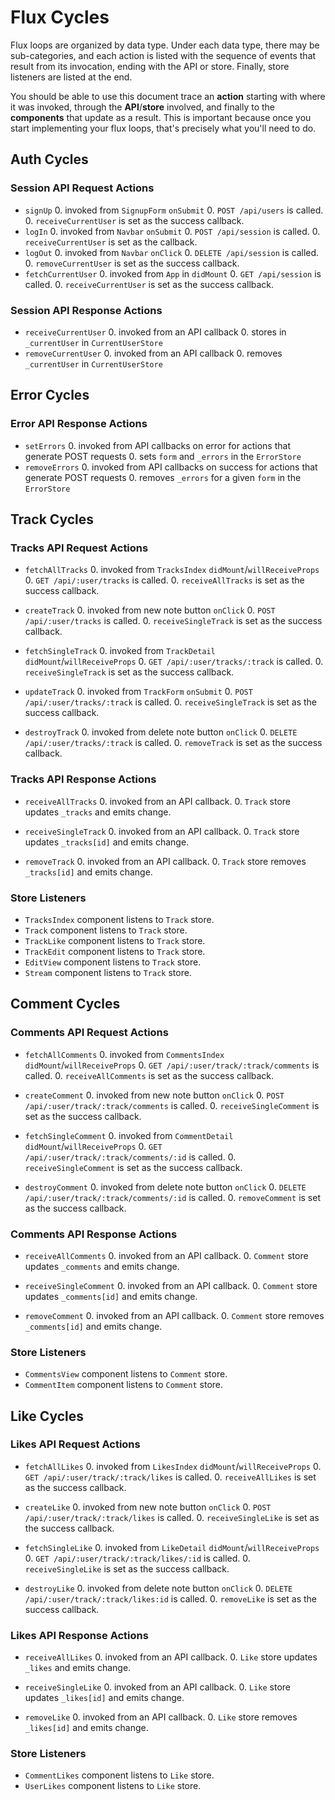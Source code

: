 # Flux Cycles

Flux loops are organized by data type. Under each data type, there may
be sub-categories, and each action is listed with the sequence of events
that result from its invocation, ending with the API or store. Finally,
store listeners are listed at the end.

You should be able to use this document trace an **action** starting
with where it was invoked, through the **API**/**store** involved, and
finally to the **components** that update as a result. This is important
because once you start implementing your flux loops, that's precisely
what you'll need to do.

## Auth Cycles

### Session API Request Actions

* `signUp`
  0. invoked from `SignupForm` `onSubmit`
  0. `POST /api/users` is called.
  0. `receiveCurrentUser` is set as the success callback.
* `logIn`
  0. invoked from `Navbar` `onSubmit`
  0. `POST /api/session` is called.
  0. `receiveCurrentUser` is set as the callback.
* `logOut`
  0. invoked from `Navbar` `onClick`
  0. `DELETE /api/session` is called.
  0. `removeCurrentUser` is set as the success callback.
* `fetchCurrentUser`
  0. invoked from `App` in `didMount`
  0. `GET /api/session` is called.
  0. `receiveCurrentUser` is set as the success callback.

### Session API Response Actions

* `receiveCurrentUser`
  0. invoked from an API callback
  0. stores in `_currentUser` in `CurrentUserStore`
* `removeCurrentUser`
  0. invoked from an API callback
  0. removes `_currentUser` in `CurrentUserStore`

## Error Cycles

### Error API Response Actions
* `setErrors`
  0. invoked from API callbacks on error for actions that generate POST requests
  0. sets `form` and `_errors` in the `ErrorStore`
* `removeErrors`
  0. invoked from API callbacks on success for actions that generate POST requests
  0. removes `_errors` for a given `form` in the `ErrorStore`

## Track Cycles

### Tracks API Request Actions

* `fetchAllTracks`
  0. invoked from `TracksIndex` `didMount`/`willReceiveProps`
  0. `GET /api/:user/tracks` is called.
  0. `receiveAllTracks` is set as the success callback.

* `createTrack`
  0. invoked from new note button `onClick`
  0. `POST /api/:user/tracks` is called.
  0. `receiveSingleTrack` is set as the success callback.

* `fetchSingleTrack`
  0. invoked from `TrackDetail` `didMount`/`willReceiveProps`
  0. `GET /api/:user/tracks/:track` is called.
  0. `receiveSingleTrack` is set as the success callback.

* `updateTrack`
  0. invoked from `TrackForm` `onSubmit`
  0. `POST /api/:user/tracks/:track` is called.
  0. `receiveSingleTrack` is set as the success callback.

* `destroyTrack`
  0. invoked from delete note button `onClick`
  0. `DELETE /api/:user/tracks/:track` is called.
  0. `removeTrack` is set as the success callback.

### Tracks API Response Actions

* `receiveAllTracks`
  0. invoked from an API callback.
  0. `Track` store updates `_tracks` and emits change.

* `receiveSingleTrack`
  0. invoked from an API callback.
  0. `Track` store updates `_tracks[id]` and emits change.

* `removeTrack`
  0. invoked from an API callback.
  0. `Track` store removes `_tracks[id]` and emits change.

### Store Listeners

* `TracksIndex` component listens to `Track` store.
* `Track` component listens to `Track` store.
* `TrackLike` component listens to `Track` store.
* `TrackEdit` component listens to `Track` store.
* `EditView` component listens to `Track` store.
* `Stream` component listens to `Track` store.

## Comment Cycles

### Comments API Request Actions

* `fetchAllComments`
  0. invoked from `CommentsIndex` `didMount`/`willReceiveProps`
  0. `GET /api/:user/track/:track/comments` is called.
  0. `receiveAllComments` is set as the success callback.

* `createComment`
  0. invoked from new note button `onClick`
  0. `POST /api/:user/track/:track/comments` is called.
  0. `receiveSingleComment` is set as the success callback.

* `fetchSingleComment`
  0. invoked from `CommentDetail` `didMount`/`willReceiveProps`
  0. `GET /api/:user/track/:track/comments/:id` is called.
  0. `receiveSingleComment` is set as the success callback.

* `destroyComment`
  0. invoked from delete note button `onClick`
  0. `DELETE /api/:user/track/:track/comments/:id` is called.
  0. `removeComment` is set as the success callback.

### Comments API Response Actions

* `receiveAllComments`
  0. invoked from an API callback.
  0. `Comment` store updates `_comments` and emits change.

* `receiveSingleComment`
  0. invoked from an API callback.
  0. `Comment` store updates `_comments[id]` and emits change.

* `removeComment`
  0. invoked from an API callback.
  0. `Comment` store removes `_comments[id]` and emits change.

### Store Listeners

* `CommentsView` component listens to `Comment` store.
* `CommentItem` component listens to `Comment` store.

## Like Cycles

### Likes API Request Actions

* `fetchAllLikes`
  0. invoked from `LikesIndex` `didMount`/`willReceiveProps`
  0. `GET /api/:user/track/:track/likes` is called.
  0. `receiveAllLikes` is set as the success callback.

* `createLike`
  0. invoked from new note button `onClick`
  0. `POST /api/:user/track/:track/likes` is called.
  0. `receiveSingleLike` is set as the success callback.

* `fetchSingleLike`
  0. invoked from `LikeDetail` `didMount`/`willReceiveProps`
  0. `GET /api/:user/track/:track/likes/:id` is called.
  0. `receiveSingleLike` is set as the success callback.

* `destroyLike`
  0. invoked from delete note button `onClick`
  0. `DELETE /api/:user/track/:track/likes:id` is called.
  0. `removeLike` is set as the success callback.

### Likes API Response Actions

* `receiveAllLikes`
  0. invoked from an API callback.
  0. `Like` store updates `_likes` and emits change.

* `receiveSingleLike`
  0. invoked from an API callback.
  0. `Like` store updates `_likes[id]` and emits change.

* `removeLike`
  0. invoked from an API callback.
  0. `Like` store removes `_likes[id]` and emits change.

### Store Listeners

* `CommentLikes` component listens to `Like` store.
* `UserLikes` component listens to `Like` store.
